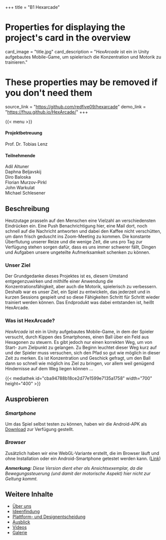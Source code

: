 +++
title = "B1 Hexarcade"

# Properties for displaying the project's card in the overview
card_image = "title.jpg"
card_description = "*HexArcade* ist ein in Unity aufgebautes Mobile-Game, um spielerisch die Konzentration und Motorik zu trainieren."

# These properties may be removed if you don't need them
source_link = "https://github.com/redfive09/hexarcade"
demo_link = "https://fhuu.github.io/HexArcade/"
+++

{{< menu >}}

#### Projektbetreuung
Prof. Dr. Tobias Lenz

#### Teilnehmende
Adil Altuner  
Daphna Beljavskij   
Diro Baloska  
Florian Murzov-Pirkl  
John Warkulat  
Michael Schlesener   


## Beschreibung
Heutzutage prasseln auf den Menschen eine Vielzahl an verschiedensten Eindrücken ein. Eine Push Benachrichtigung hier, eine Mail dort, noch schnell auf die Nachricht antworten und dabei den Kaffee nicht verschütten, um dann frisch geduscht ins Zoom-Meeting zu kommen. Die konstante Überflutung unserer Reize und die wenige Zeit, die uns pro Tag zur Verfügung stehen sorgen dafür, dass es uns immer schwerer fällt, Dingen und Aufgaben unsere ungeteilte Aufmerksamkeit schenken zu können.
### Unser Ziel
Der Grundgedanke dieses Projektes ist es, diesem Umstand entgegenzuwirken und mithilfe einer Anwendung die Konzentrationsfähigkeit, aber auch die Motorik, spielerisch zu verbessern. 
Deshalb war es unser Ziel, ein Spiel zu entwickeln, das jederzeit und in kurzen Sessions gespielt und so diese Fähigkeiten Schritt für Schritt wieder trainiert werden können. Das Endprodukt was dabei entstanden ist, heißt HexArcade.

### Was ist HexArcade?

*HexArcade* ist ein in Unity aufgebautes Mobile-Game, in dem der Spieler versucht, durch Kippen des Smartphones, einen Ball über ein Feld aus Hexagonen zu steuern. Es gibt jedoch nur einen korrekten Weg, um von Start- zum Zielpunkt zu gelangen. Zu Beginn leuchtet dieser Weg kurz auf und der Spieler muss versuchen, sich den Pfad so gut wie möglich in dieser Zeit zu merken. Es ist Konzentration und Geschick gefragt, um den Ball dann so schnell wie möglich ins Ziel zu bringen, vor allem weil genügend Hindernisse auf dem Weg liegen können ...

{{< mediathek id="cba94788b18ce2d77e1599e7135a1758" width="700" height="400" >}}

## Ausprobieren
### *Smartphone*
Um das Spiel selbst testen zu können, haben wir die Android-APK als [Download](https://drive.google.com/file/d/1tryK570F06-zjGMLIh2RDeEd5exzy9O6/view?usp=sharing) zur Verfügung gestellt.

### *Browser*
Zusätzlich haben wir eine WebGL-Variante erstellt, die im Browser läuft und ohne Installation oder ein Android-Smartphone getestet werden kann. ([Link](https://drive.google.com/file/d/1tryK570F06-zjGMLIh2RDeEd5exzy9O6/view?))

  ***Anmerkung:*** *Diese Version dient eher als Ansichtsexemplar, da die Bewegungssteuerung (und damit der motorische Aspekt) hier nicht zur Geltung kommt.*

## Weitere Inhalte
* [Über uns](about-us)
* [Ideenfindung](idea-finding)
* [Plattform- und Designentscheidung](platform-and-design)
* [Ausblick](future-prospects)
* [Videos](videos)
* [Galerie](gallery)
